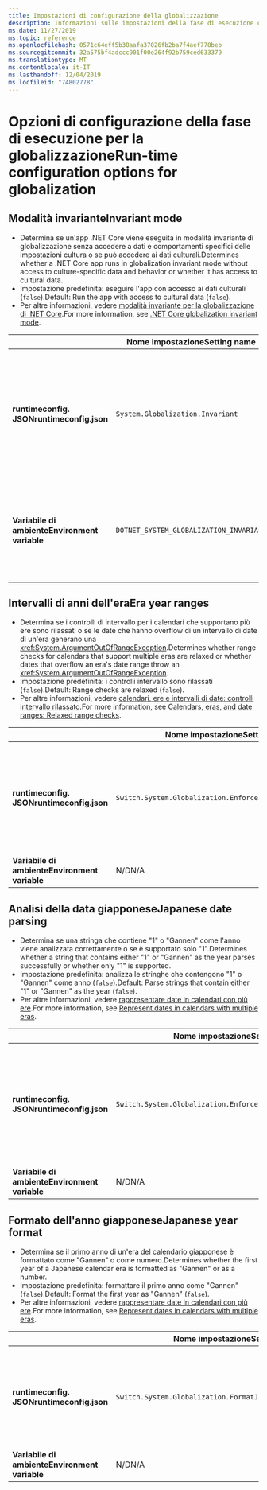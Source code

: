 ```yaml
---
title: Impostazioni di configurazione della globalizzazione
description: Informazioni sulle impostazioni della fase di esecuzione che configurano gli aspetti di globalizzazione di un'app .NET Core, ad esempio il modo in cui analizza le date giapponesi.
ms.date: 11/27/2019
ms.topic: reference
ms.openlocfilehash: 0571c64eff5b38aafa37026fb2ba7f4aef778beb
ms.sourcegitcommit: 32a575bf4adccc901f00e264f92b759ced633379
ms.translationtype: MT
ms.contentlocale: it-IT
ms.lasthandoff: 12/04/2019
ms.locfileid: "74802778"
---
```

# <a name="run-time-configuration-options-for-globalization"></a><span data-ttu-id="e3dc7-103">Opzioni di configurazione della fase di esecuzione per la globalizzazione</span><span class="sxs-lookup"><span data-stu-id="e3dc7-103">Run-time configuration options for globalization</span></span>

## <a name="invariant-mode"></a><span data-ttu-id="e3dc7-104">Modalità invariante</span><span class="sxs-lookup"><span data-stu-id="e3dc7-104">Invariant mode</span></span>

- <span data-ttu-id="e3dc7-105">Determina se un'app .NET Core viene eseguita in modalità invariante di globalizzazione senza accedere a dati e comportamenti specifici delle impostazioni cultura o se può accedere ai dati culturali.</span><span class="sxs-lookup"><span data-stu-id="e3dc7-105">Determines whether a .NET Core app runs in globalization invariant mode without access to culture-specific data and behavior or whether it has access to cultural data.</span></span>
- <span data-ttu-id="e3dc7-106">Impostazione predefinita: eseguire l'app con accesso ai dati culturali (`false`).</span><span class="sxs-lookup"><span data-stu-id="e3dc7-106">Default: Run the app with access to cultural data (`false`).</span></span>
- <span data-ttu-id="e3dc7-107">Per altre informazioni, vedere [modalità invariante per la globalizzazione di .NET Core](https://github.com/dotnet/corefx/blob/master/Documentation/architecture/globalization-invariant-mode.md).</span><span class="sxs-lookup"><span data-stu-id="e3dc7-107">For more information, see [.NET Core globalization invariant mode](https://github.com/dotnet/corefx/blob/master/Documentation/architecture/globalization-invariant-mode.md).</span></span>

| | <span data-ttu-id="e3dc7-108">Nome impostazione</span><span class="sxs-lookup"><span data-stu-id="e3dc7-108">Setting name</span></span> | <span data-ttu-id="e3dc7-109">Valori</span><span class="sxs-lookup"><span data-stu-id="e3dc7-109">Values</span></span> |
| - | - | - |
| <span data-ttu-id="e3dc7-110">**runtimeconfig. JSON**</span><span class="sxs-lookup"><span data-stu-id="e3dc7-110">**runtimeconfig.json**</span></span> | `System.Globalization.Invariant` | <span data-ttu-id="e3dc7-111">`false` l'accesso ai dati culturali</span><span class="sxs-lookup"><span data-stu-id="e3dc7-111">`false` - access to cultural data</span></span><br/><span data-ttu-id="e3dc7-112">`true`-esecuzione in modalità invariante</span><span class="sxs-lookup"><span data-stu-id="e3dc7-112">`true` - run in invariant mode</span></span> |
| <span data-ttu-id="e3dc7-113">**Variabile di ambiente**</span><span class="sxs-lookup"><span data-stu-id="e3dc7-113">**Environment variable**</span></span> | `DOTNET_SYSTEM_GLOBALIZATION_INVARIANT` | <span data-ttu-id="e3dc7-114">`0` l'accesso ai dati culturali</span><span class="sxs-lookup"><span data-stu-id="e3dc7-114">`0` - access to cultural data</span></span><br/><span data-ttu-id="e3dc7-115">`1`-esecuzione in modalità invariante</span><span class="sxs-lookup"><span data-stu-id="e3dc7-115">`1` - run in invariant mode</span></span> |

## <a name="era-year-ranges"></a><span data-ttu-id="e3dc7-116">Intervalli di anni dell'era</span><span class="sxs-lookup"><span data-stu-id="e3dc7-116">Era year ranges</span></span>

- <span data-ttu-id="e3dc7-117">Determina se i controlli di intervallo per i calendari che supportano più ere sono rilassati o se le date che hanno overflow di un intervallo di date di un'era generano una <xref:System.ArgumentOutOfRangeException>.</span><span class="sxs-lookup"><span data-stu-id="e3dc7-117">Determines whether range checks for calendars that support multiple eras are relaxed or whether dates that overflow an era's date range throw an <xref:System.ArgumentOutOfRangeException>.</span></span>
- <span data-ttu-id="e3dc7-118">Impostazione predefinita: i controlli intervallo sono rilassati (`false`).</span><span class="sxs-lookup"><span data-stu-id="e3dc7-118">Default: Range checks are relaxed (`false`).</span></span>
- <span data-ttu-id="e3dc7-119">Per altre informazioni, vedere [calendari, ere e intervalli di date: controlli intervallo rilassato](../../standard/datetime/working-with-calendars.md#calendars-eras-and-date-ranges-relaxed-range-checks).</span><span class="sxs-lookup"><span data-stu-id="e3dc7-119">For more information, see [Calendars, eras, and date ranges: Relaxed range checks](../../standard/datetime/working-with-calendars.md#calendars-eras-and-date-ranges-relaxed-range-checks).</span></span>

| | <span data-ttu-id="e3dc7-120">Nome impostazione</span><span class="sxs-lookup"><span data-stu-id="e3dc7-120">Setting name</span></span> | <span data-ttu-id="e3dc7-121">Valori</span><span class="sxs-lookup"><span data-stu-id="e3dc7-121">Values</span></span> |
| - | - | - |
| <span data-ttu-id="e3dc7-122">**runtimeconfig. JSON**</span><span class="sxs-lookup"><span data-stu-id="e3dc7-122">**runtimeconfig.json**</span></span> | `Switch.System.Globalization.EnforceJapaneseEraYearRanges` | <span data-ttu-id="e3dc7-123">Controlli intervallo `false`-rilassato</span><span class="sxs-lookup"><span data-stu-id="e3dc7-123">`false` - relaxed range checks</span></span><br/><span data-ttu-id="e3dc7-124">`true`-overflow genera un'eccezione</span><span class="sxs-lookup"><span data-stu-id="e3dc7-124">`true` - overflows cause an exception</span></span> |
| <span data-ttu-id="e3dc7-125">**Variabile di ambiente**</span><span class="sxs-lookup"><span data-stu-id="e3dc7-125">**Environment variable**</span></span> | <span data-ttu-id="e3dc7-126">N/D</span><span class="sxs-lookup"><span data-stu-id="e3dc7-126">N/A</span></span> | <span data-ttu-id="e3dc7-127">N/D</span><span class="sxs-lookup"><span data-stu-id="e3dc7-127">N/A</span></span> |

## <a name="japanese-date-parsing"></a><span data-ttu-id="e3dc7-128">Analisi della data giapponese</span><span class="sxs-lookup"><span data-stu-id="e3dc7-128">Japanese date parsing</span></span>

- <span data-ttu-id="e3dc7-129">Determina se una stringa che contiene "1" o "Gannen" come l'anno viene analizzata correttamente o se è supportato solo "1".</span><span class="sxs-lookup"><span data-stu-id="e3dc7-129">Determines whether a string that contains either "1" or "Gannen" as the year parses successfully or whether only "1" is supported.</span></span>
- <span data-ttu-id="e3dc7-130">Impostazione predefinita: analizza le stringhe che contengono "1" o "Gannen" come anno (`false`).</span><span class="sxs-lookup"><span data-stu-id="e3dc7-130">Default: Parse strings that contain either "1" or "Gannen" as the year (`false`).</span></span>
- <span data-ttu-id="e3dc7-131">Per altre informazioni, vedere [rappresentare date in calendari con più ere](../../standard/datetime/working-with-calendars.md#represent-dates-in-calendars-with-multiple-eras).</span><span class="sxs-lookup"><span data-stu-id="e3dc7-131">For more information, see [Represent dates in calendars with multiple eras](../../standard/datetime/working-with-calendars.md#represent-dates-in-calendars-with-multiple-eras).</span></span>

| | <span data-ttu-id="e3dc7-132">Nome impostazione</span><span class="sxs-lookup"><span data-stu-id="e3dc7-132">Setting name</span></span> | <span data-ttu-id="e3dc7-133">Valori</span><span class="sxs-lookup"><span data-stu-id="e3dc7-133">Values</span></span> |
| - | - | - |
| <span data-ttu-id="e3dc7-134">**runtimeconfig. JSON**</span><span class="sxs-lookup"><span data-stu-id="e3dc7-134">**runtimeconfig.json**</span></span> | `Switch.System.Globalization.EnforceLegacyJapaneseDateParsing` | <span data-ttu-id="e3dc7-135">`false`-"Gannen" o "1" è supportato</span><span class="sxs-lookup"><span data-stu-id="e3dc7-135">`false` - "Gannen" or "1" is supported</span></span><br/><span data-ttu-id="e3dc7-136">è supportato solo `true` "1"</span><span class="sxs-lookup"><span data-stu-id="e3dc7-136">`true` - only "1" is supported</span></span> |
| <span data-ttu-id="e3dc7-137">**Variabile di ambiente**</span><span class="sxs-lookup"><span data-stu-id="e3dc7-137">**Environment variable**</span></span> | <span data-ttu-id="e3dc7-138">N/D</span><span class="sxs-lookup"><span data-stu-id="e3dc7-138">N/A</span></span> | <span data-ttu-id="e3dc7-139">N/D</span><span class="sxs-lookup"><span data-stu-id="e3dc7-139">N/A</span></span> |

## <a name="japanese-year-format"></a><span data-ttu-id="e3dc7-140">Formato dell'anno giapponese</span><span class="sxs-lookup"><span data-stu-id="e3dc7-140">Japanese year format</span></span>

- <span data-ttu-id="e3dc7-141">Determina se il primo anno di un'era del calendario giapponese è formattato come "Gannen" o come numero.</span><span class="sxs-lookup"><span data-stu-id="e3dc7-141">Determines whether the first year of a Japanese calendar era is formatted as "Gannen" or as a number.</span></span>
- <span data-ttu-id="e3dc7-142">Impostazione predefinita: formattare il primo anno come "Gannen" (`false`).</span><span class="sxs-lookup"><span data-stu-id="e3dc7-142">Default: Format the first year as "Gannen" (`false`).</span></span>
- <span data-ttu-id="e3dc7-143">Per altre informazioni, vedere [rappresentare date in calendari con più ere](../../standard/datetime/working-with-calendars.md#represent-dates-in-calendars-with-multiple-eras).</span><span class="sxs-lookup"><span data-stu-id="e3dc7-143">For more information, see [Represent dates in calendars with multiple eras](../../standard/datetime/working-with-calendars.md#represent-dates-in-calendars-with-multiple-eras).</span></span>

| | <span data-ttu-id="e3dc7-144">Nome impostazione</span><span class="sxs-lookup"><span data-stu-id="e3dc7-144">Setting name</span></span> | <span data-ttu-id="e3dc7-145">Valori</span><span class="sxs-lookup"><span data-stu-id="e3dc7-145">Values</span></span> |
| - | - | - |
| <span data-ttu-id="e3dc7-146">**runtimeconfig. JSON**</span><span class="sxs-lookup"><span data-stu-id="e3dc7-146">**runtimeconfig.json**</span></span> | `Switch.System.Globalization.FormatJapaneseFirstYearAsANumber` | <span data-ttu-id="e3dc7-147">`false`-Format come "Gannen"</span><span class="sxs-lookup"><span data-stu-id="e3dc7-147">`false` - format as "Gannen"</span></span><br/><span data-ttu-id="e3dc7-148">`true`-formatta come numero</span><span class="sxs-lookup"><span data-stu-id="e3dc7-148">`true` - format as number</span></span> |
| <span data-ttu-id="e3dc7-149">**Variabile di ambiente**</span><span class="sxs-lookup"><span data-stu-id="e3dc7-149">**Environment variable**</span></span> | <span data-ttu-id="e3dc7-150">N/D</span><span class="sxs-lookup"><span data-stu-id="e3dc7-150">N/A</span></span> | <span data-ttu-id="e3dc7-151">N/D</span><span class="sxs-lookup"><span data-stu-id="e3dc7-151">N/A</span></span> |
